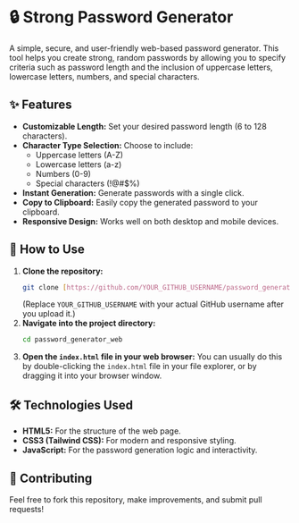 # 🔒 Strong Password Generator

A simple, secure, and user-friendly web-based password generator. This tool helps you create strong, random passwords by allowing you to specify criteria such as password length and the inclusion of uppercase letters, lowercase letters, numbers, and special characters.

## ✨ Features

* **Customizable Length:** Set your desired password length (6 to 128 characters).
* **Character Type Selection:** Choose to include:
    * Uppercase letters (A-Z)
    * Lowercase letters (a-z)
    * Numbers (0-9)
    * Special characters (!@#$%)
* **Instant Generation:** Generate passwords with a single click.
* **Copy to Clipboard:** Easily copy the generated password to your clipboard.
* **Responsive Design:** Works well on both desktop and mobile devices.

## 🚀 How to Use

1.  **Clone the repository:**
    ```bash
    git clone [https://github.com/YOUR_GITHUB_USERNAME/password_generator_web.git](https://github.com/YOUR_GITHUB_USERNAME/password_generator_web.git)
    ```
    (Replace `YOUR_GITHUB_USERNAME` with your actual GitHub username after you upload it.)
2.  **Navigate into the project directory:**
    ```bash
    cd password_generator_web
    ```
3.  **Open the `index.html` file in your web browser:**
    You can usually do this by double-clicking the `index.html` file in your file explorer, or by dragging it into your browser window.

## 🛠️ Technologies Used

* **HTML5:** For the structure of the web page.
* **CSS3 (Tailwind CSS):** For modern and responsive styling.
* **JavaScript:** For the password generation logic and interactivity.

## 🤝 Contributing

Feel free to fork this repository, make improvements, and submit pull requests!
